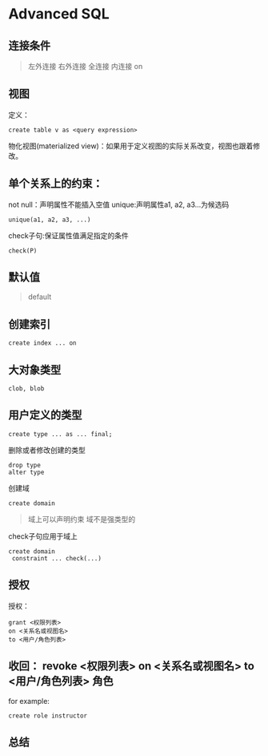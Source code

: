 Advanced SQL
==========
连接条件
------------
>左外连接
右外连接
全连接
内连接
on

视图
------------
定义：
	
	create table v as <query expression>

物化视图(materialized view)：如果用于定义视图的实际关系改变，视图也跟着修改。

单个关系上的约束：
-------------
not null：声明属性不能插入空值
unique:声明属性a1, a2, a3...为候选码

	unique(a1, a2, a3, ...)

check子句:保证属性值满足指定的条件

	check(P)

默认值
-----------
>default

创建索引
-------
	create index ... on 
大对象类型
----------
	clob, blob
用户定义的类型
---------
	create type ... as ... final;
删除或者修改创建的类型
	
	drop type
	alter type

创建域
	
	create domain
>域上可以声明约束
域不是强类型的

check子句应用于域上

	create domain
	 constraint ... check(...)

授权
-----------
授权：

	grant <权限列表>
	on <关系名或视图名>
	to <用户/角色列表>
收回：
	revoke <权限列表>
	on <关系名或视图名>
	to <用户/角色列表>
角色
-------------
for example:

	create role instructor

总结
-----------------
